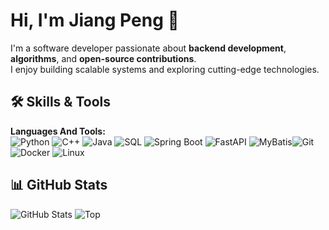 # Hi, I'm Jiang Peng 👋

I'm a software developer passionate about **backend development**, **algorithms**, and **open-source contributions**.  
I enjoy building scalable systems and exploring cutting-edge technologies.


## 🛠 Skills & Tools

**Languages And Tools:**  
![Python](https://img.shields.io/badge/-Python-3776AB?style=flat-square&logo=python&logoColor=white)  ![C++](https://img.shields.io/badge/-C++-00599C?style=flat-square&logo=c%2B%2B&logoColor=white)  ![Java](https://img.shields.io/badge/-Java-007396?style=flat-square&logo=java&logoColor=white)  ![SQL](https://img.shields.io/badge/-SQL-4479A1?style=flat-square&logo=postgresql&logoColor=white)
![Spring Boot](https://img.shields.io/badge/-SpringBoot-6DB33F?style=flat-square&logo=spring&logoColor=white)  ![FastAPI](https://img.shields.io/badge/-FastAPI-009688?style=flat-square&logo=fastapi&logoColor=white)  ![MyBatis](https://img.shields.io/badge/-MyBatis-000000?style=flat-square&logo=apachemybatis&logoColor=white)![Git](https://img.shields.io/badge/-Git-F05032?style=flat-square&logo=git&logoColor=white)  ![Docker](https://img.shields.io/badge/-Docker-2496ED?style=flat-square&logo=docker&logoColor=white)  ![Linux](https://img.shields.io/badge/-Linux-FCC624?style=flat-square&logo=linux&logoColor=black)

## 📊 GitHub Stats

![GitHub Stats](https://github-readme-stats.vercel.app/api?username=gggjjto&show_icons=true&theme=light)  ![Top](https://github-readme-stats.vercel.app/api/top-langs/?username=gggjjto&layout=compact&theme=light)
